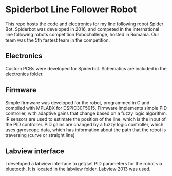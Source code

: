 # Spiderbot Line Follower Robot

This repo hosts the code and electronics for my line following robot Spider Bot.
Spiderbot was developed in 2016, and competed in the international line following robots competition Robochallenge, hosted in Romania.
Our team was the 5th fastest team in the competition.

## Electronics
Custom PCBs were developed for Spiderbot.
Schematics are included in the electronics folder.

## Firmware
Simple firmware was developed for the robot, programmed in C and compiled with MPLABX for DSPIC30F5015.
Firmware implements simple PID controller, with adaptive gains that change based on a fuzzy logic algorithm.
IR sensors are used to estimate the position of the line, which is the input of the PID controller.
PID gains are changed by a fuzzy logic controller, which uses gyroscope data, which has information about the path that the robot is traversing (curve or straight line)

## Labview interface
I developed a labview interface to get/set PID parameters for the robot via bluetooth. 
It is located in the labview folder.
Labview 2013 was used.
